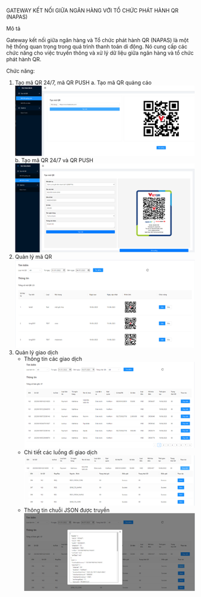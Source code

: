 GATEWAY KẾT NỐI GIỮA NGÂN HÀNG VỚI TỔ CHỨC PHÁT HÀNH QR (NAPAS)

Mô tả

Gateway kết nối giữa ngân hàng và Tổ chức phát hành QR (NAPAS) là một hệ thống quan trọng trong quá trình thanh toán di động. Nó cung cấp các chức năng cho việc truyền thông và xử lý dữ liệu giữa ngân hàng và tổ chức phát hành QR.

Chức năng:
1. Tạo mã QR 24/7, mã QR PUSH
   a. Tạo mã QR quảng cáo
   ![QR ADS](src/main/resources/images/QrADS.png)
   b. Tạo mã QR 24/7 và QR PUSH
   ![QR PUSH](src/main/resources/images/QrIBTF.png)
2. Quản lý mã QR
   ![QR MANAGER](src/main/resources/images/QrManager.png)
3. Quản lý giao dịch
    - Thông tin các giao dịch
   ![TRANS MANAGER](src/main/resources/images/TransManager.png)
    - Chi tiết các luồng đi giao dịch
   ![TRANS ACTIVITY](src/main/resources/images/TransActivity.png)
   - Thông tin chuỗi JSON được truyền
   ![TRANS ACTIVITY](src/main/resources/images/TransJSON.png)
    
    
    
